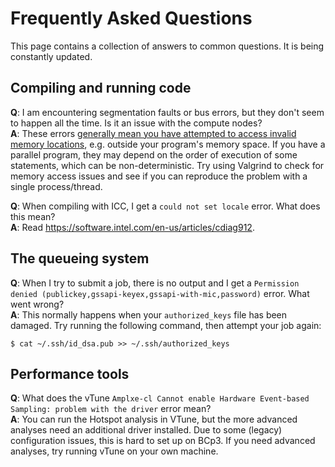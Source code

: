 Frequently Asked Questions
==========================

This page contains a collection of answers to common questions.
It is being constantly updated.

## Compiling and running code

**Q**: I am encountering segmentation faults or bus errors, but they don't seem to happen all the time. Is it an issue with the compute nodes? <br />
**A**: These errors [generally mean you have attempted to access invalid memory locations](https://stackoverflow.com/questions/212466/what-is-a-bus-error), e.g. outside your program's memory space. If you have a parallel program, they may depend on the order of execution of some statements, which can be non-deterministic. Try using Valgrind to check for memory access issues and see if you can reproduce the problem with a single process/thread.

**Q**: When compiling with ICC, I get a `could not set locale` error. What does this mean? <br />
**A**: Read <https://software.intel.com/en-us/articles/cdiag912>.

## The queueing system

**Q**: When I try to submit a job, there is no output and I get a `Permission denied (publickey,gssapi-keyex,gssapi-with-mic,password)` error. What went wrong? <br />
**A**: This normally happens when your `authorized_keys` file has been damaged. Try running the following command, then attempt your job again:
```
$ cat ~/.ssh/id_dsa.pub >> ~/.ssh/authorized_keys
```

## Performance tools

**Q**: What does the vTune `Amplxe-cl Cannot enable Hardware Event-based Sampling: problem with the driver` error mean? <br />
**A**: You can run the Hotspot analysis in VTune, but the more advanced analyses need an additional driver installed. Due to some (legacy) configuration issues, this is hard to set up on BCp3. If you need advanced analyses, try running vTune on your own machine.

<!-- Template
**Q**: <br />
**A**:
-->

